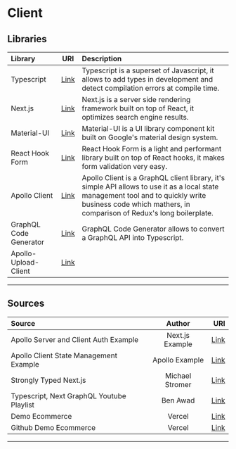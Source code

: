 # Client

## Libraries

| Library                |                             URI                             | Description                                                                                                                                                                                               |
| :--------------------- | :---------------------------------------------------------: | :-------------------------------------------------------------------------------------------------------------------------------------------------------------------------------------------------------- |
| Typescript             |          [Link](https://www.typescriptlang.org//)           | Typescript is a superset of Javascript, it allows to add types in development and detect compilation errors at compile time.                                                                              |
| Next.js                |                 [Link](https://nextjs.org/)                 | Next.js is a server side rendering framework built on top of React, it optimizes search engine results.                                                                                                   |
| Material-UI            |              [Link](https://material-ui.com/)               | Material-UI is a UI library component kit built on Google's material design system.                                                                                                                       |
| React Hook Form        |            [Link](https://react-hook-form.com/)             | React Hook Form is a light and performant library built on top of React hooks, it makes form validation very easy.                                                                                        |
| Apollo Client          |      [Link](https://www.apollographql.com/docs/react/)      | Apollo Client is a GraphQL client library, it's simple API allows to use it as a local state management tool and to quickly write business code which mathers, in comparison of Redux's long boilerplate. |
| GraphQL Code Generator |         [Link](https://graphql-code-generator.com/)         | GraphQL Code Generator allows to convert a GraphQL API into Typescript.                                                                                                                                   |
| Apollo-Upload-Client   | [Link](https://github.com/jaydenseric/apollo-upload-client) |                                                                                                                                                                                                           |

<hr/>

## Sources

| Source                                    |     Author      |                                                                                                     URI |
| :---------------------------------------- | :-------------: | ------------------------------------------------------------------------------------------------------: |
| Apollo Server and Client Auth Example     | Next.js Example | [Link](https://github.com/vercel/next.js/tree/master/examples/api-routes-apollo-server-and-client-auth) |
| Apollo Client State Management Example    | Apollo Example  |                                 [Link](https://github.com/apollographql/ac3-state-management-examplesx) |
| Strongly Typed Next.js                    | Michael Stromer |                            [Link](https://michaelstromer.nyc/books/strongly-typed-next-js/introduction) |
| Typescript, Next GraphQL Youtube Playlist |    Ben Awad     |                                                                    [Link](https://youtu.be/kfmh2mMf3fs) |
| Demo Ecommerce                            |     Vercel      |                                                                      [Link](https://demo.vercel.store/) |
| Github Demo Ecommerce                     |     Vercel      |                                                              [Link](https://github.com/vercel/commerce) |

<hr/>
